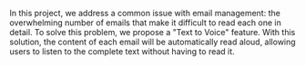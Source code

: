 In this project, we address a common issue with email management: the overwhelming number of emails that make it difficult to read each one in detail.
To solve this problem, we propose a "Text to Voice" feature. 
With this solution, the content of each email will be automatically read aloud, allowing users to listen to the complete text without having to read it.

